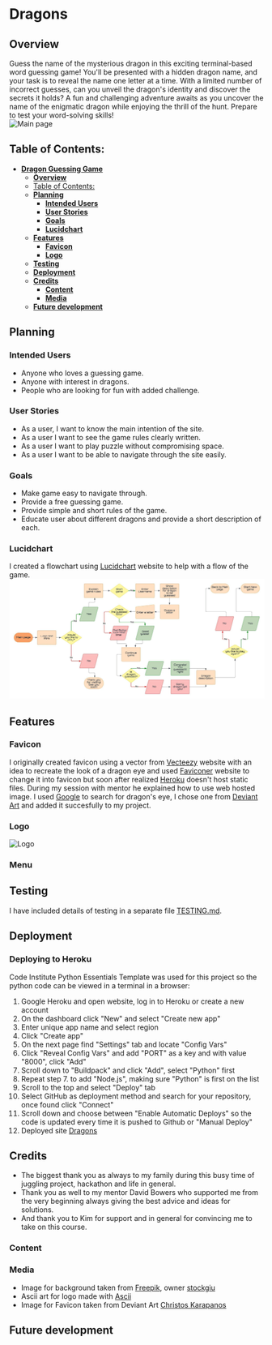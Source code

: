 # **Dragons**

## **Overview**

Guess the name of the mysterious dragon in this exciting terminal-based word guessing game! You'll be presented with a hidden dragon name, and your task is to reveal the name one letter at a time. With a limited number of incorrect guesses, can you unveil the dragon's identity and discover the secrets it holds? A fun and challenging adventure awaits as you uncover the name of the enigmatic dragon while enjoying the thrill of the hunt. Prepare to test your word-solving skills!<br>
![Main page]()

## Table of Contents:
- [**Dragon Guessing Game**](#dragon-guessing-game)
  - [**Overview**](#overview)
  - [Table of Contents:](#table-of-contents)
  - [**Planning**](#planning)
    - [**Intended Users**](#intended-users)
    - [**User Stories**](#user-stories)
    - [**Goals**](#goals)
    - [**Lucidchart**](#lucidchart)
  - [**Features**](#features)
    - [**Favicon**](#favicon)
    - [**Logo**](#logo)
  - [**Testing**](#testing)
  - [**Deployment**](#deployment)
  - [**Credits**](#credits)
    - [**Content**](#content)
    - [**Media**](#media)
  - [**Future development**](#future-development)

## **Planning**

### **Intended Users**

* Anyone who loves a guessing game.
* Anyone with interest in dragons.
* People who are looking for fun with added challenge.

### **User Stories**

* As a user, I want to know the main intention of the site.
* As a user I want to see the game rules clearly written.
* As a user I want to play puzzle without compromising space.
* As a user I want to be able to navigate through the site easily.

### **Goals**

* Make game easy to navigate through.
* Provide a free guessing game.
* Provide simple and short rules of the game.
* Educate user about different dragons and provide a short description of each.

### **Lucidchart**

I created a flowchart using [Lucidchart](https://lucid.co/?_gl=1*x824jw*_ga*MTQ0OTcxNjc5Ni4xNjk3NTYwMDUx*_ga_MPV5H3XMB5*MTY5NzYyMzg3Ny4zLjAuMTY5NzYyMzg3Ny42MC4wLjA.) website to help with a flow of the game.<br>
![Lucidchart](docs/dragon_guessing_game.jpeg)

## **Features**

### **Favicon**

I originally created favicon using a vector from [Vecteezy](https://www.vecteezy.com/) website with an idea to recreate the look of a dragon eye and used [Faviconer](http://www.faviconer.com/) website to change it into favicon but soon after realized [Heroku](https://www.heroku.com/) doesn't host static files. During my session with mentor he explained how to use web hosted image. I used [Google](https://www.google.com/) to search for dragon's eye, I chose one from [Deviant Art](https://www.deviantart.com/christoskarapanos/art/Dragon-s-Eye-585971591) and added it succesfully to my project.

### **Logo**

![Logo]()

### **Menu**

## **Testing**

I have included details of testing in a separate file [TESTING.md](TESTING.md).

## **Deployment**

### Deploying to Heroku

Code Institute Python Essentials Template was used for this project so the python code can be viewed in a terminal in a browser:
1. Google Heroku and open website, log in to Heroku or create a new account
2. On the dashboard click "New" and select "Create new app"
3. Enter unique app name and select region
4. Click "Create app"
5. On the next page find "Settings" tab and locate "Config Vars"
6. Click "Reveal Config Vars" and add "PORT" as a key and with value "8000", click "Add"
7. Scroll down to "Buildpack" and click "Add", select "Python" first
8. Repeat step 7. to add "Node.js", making sure "Python" is first on the list
9. Scroll to the top and select "Deploy" tab
10. Select GitHub as deployment method and search for your repository, once found click "Connect"
11. Scroll down and choose between "Enable Automatic Deploys" so the code is updated every time it is pushed to Github or "Manual Deploy"
12. Deployed site [Dragons](https://dragon-guessing-game-d41047f8049b.herokuapp.com/)

## **Credits**

* The biggest thank you as always to my family during this busy time of juggling project, hackathon and life in general.
* Thank you as well to my mentor David Bowers who supported me from the very beginning always giving the best advice and ideas for solutions.
* And thank you to Kim for support and in general for convincing me to take on this course.

### **Content**

### **Media**

* Image for background taken from [Freepik](https://www.freepik.com/), owner [stockgiu](https://www.freepik.com/free-ai-image/majestic-dragon-perched-mountain-peak-overlooking-breathtaking-landscape-generated-by-ai_47589515.htm)
* Ascii art for logo made with [Ascii](https://www.ascii-art-generator.org/)
* Image for Favicon taken from Deviant Art [Christos Karapanos](https://www.deviantart.com/christoskarapanos/art/Dragon-s-Eye-585971591)

## **Future development**
